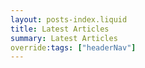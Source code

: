 ```yaml
---
layout: posts-index.liquid
title: Latest Articles
summary: Latest Articles
override:tags: ["headerNav"]
---
```

